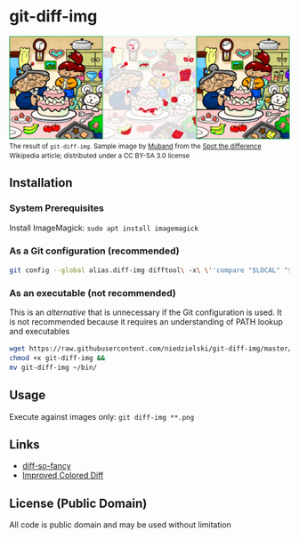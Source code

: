 # git-diff-img

![Example difference after replacing the left hand side with the right](doc/spot-the-diff-montage.png)
<small>The result of `git-diff-img`. Sample image by
[Muband](https://ja.wikipedia.org/wiki/%E5%88%A9%E7%94%A8%E8%80%85:Muband) from
the [Spot the difference](https://en.wikipedia.org/wiki/Spot_the_difference)
Wikipedia article; distributed under a CC BY-SA 3.0 license</small>

## Installation

### System Prerequisites
Install ImageMagick: `sudo apt install imagemagick`

### As a Git configuration (**recommended**)
```bash
git config --global alias.diff-img difftool\ -x\ \''compare "$LOCAL" "$REMOTE" png:- | montage -mode concatenate "$LOCAL" png:- "$REMOTE" png:- | display -title "$BASE: Local | Diff | Remote" png:-'\'
```

### As an executable (**not** recommended)
This is an *alternative* that is unnecessary if the Git configuration is used.
It is not recommended because it requires an understanding of PATH lookup and
executables

```bash
wget https://raw.githubusercontent.com/niedzielski/git-diff-img/master/git-diff-img &&
chmod +x git-diff-img &&
mv git-diff-img ~/bin/
```

## Usage
Execute against images only: `git diff-img **.png`

## Links

- [diff-so-fancy](https://github.com/so-fancy/diff-so-fancy)
- [Improved Colored Diff](https://github.com/jeffkaufman/icdiff)

## License (Public Domain)
All code is public domain and may be used without limitation